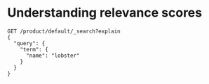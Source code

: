 # Understanding relevance scores

```
GET /product/default/_search?explain
{
  "query": {
    "term": {
      "name": "lobster"
    }
  }
}
```